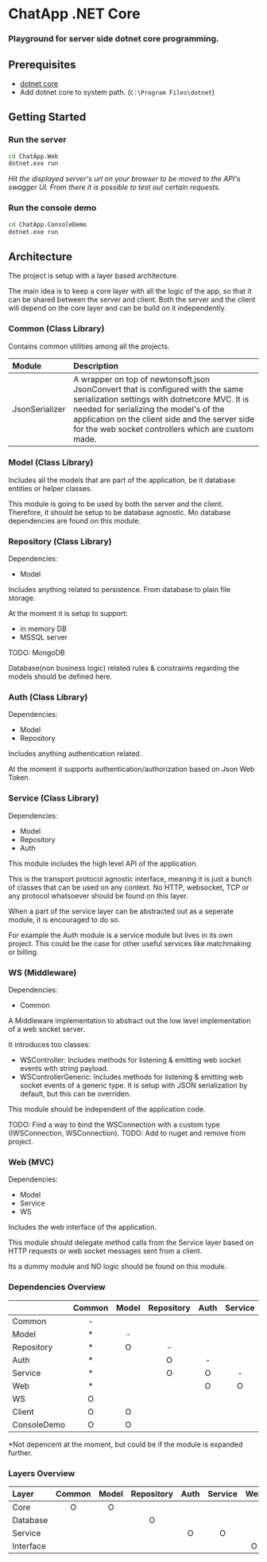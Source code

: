 # ChatApp .NET Core

### Playground for server side dotnet core programming.

## Prerequisites

- [dotnet core](https://www.microsoft.com/net/core)
- Add dotnet core to system path. (```C:\Program Files\dotnet```) 

## Getting Started

### Run the server

```sh 
cd ChatApp.Web
dotnet.exe run
```

*Hit the displayed server's url on your browser to be moved to the API's swagger UI.
From there it is possible to test out certain requests.*

### Run the console demo

```sh 
cd ChatApp.ConsoleDemo
dotnet.exe run
```

## Architecture

The project is setup with a layer based architecture.

The main idea is to keep a core layer with all the logic of the app, so that it can be shared between the server and client. Both the server and the client will depend on the core layer and can be build on it independently.

### Common (Class Library)

Contains common utilities among all the projects.

| Module | Description |
|:-------|:------------|
| JsonSerializer | A wrapper on top of newtonsoft.json JsonConvert that is configured with the same serialization settings with dotnetcore MVC. It is needed for serializing the model's of the application on the client side and the server side for the web socket controllers which are custom made. |

### Model (Class Library)

Includes all the models that are part of the application, be it database entities or helper classes. 

This module is going to be used by both the server and the client. Therefore, it should be setup to be database agnostic. Mo database dependencies are found on this module.

### Repository (Class Library)

Dependencies:
- Model

Includes anything related to persistence. From database to plain file storage.

At the moment it is setup to support:
- in memory DB
- MSSQL server

TODO: MongoDB

Database(non business logic) related rules & constraints regarding the models should be defined here.

### Auth (Class Library)

Dependencies:
- Model
- Repository

Includes anything authentication related.

At the moment it supports authentication/authorization based on Json Web Token.

### Service (Class Library)

Dependencies:
- Model
- Repository
- Auth

This module includes the high level API of the application.

This is the transport protocol agnostic interface, meaning it is just a bunch of classes that can be used on any context. No HTTP, websocket, TCP or any protocol whatsoever should be found on this layer.

When a part of the service layer can be abstracted out as a seperate module, it is encouraged to do so. 

For example the Auth module is a service module but lives in its own project. This could be the case for other useful services like matchmaking or billing.

### WS (Middleware)

Dependencies:
- Common

A Middleware implementation to abstract out the low level implementation of a web socket server.

It introduces too classes:
- WSController: Includes methods for listening & emitting web socket events with string payload.
- WSControllerGeneric: Includes methods for listening & emitting web socket events of a generic type. It is setup with JSON serialization by default, but this can be overriden.

This module should be independent of the application code.

TODO: Find a way to bind the WSConnection with a custom type (IWSConnection, WSConnection<T>).
TODO: Add to nuget and remove from project.

### Web (MVC)

Dependencies:
- Model
- Service
- WS

Includes the web interface of the application.

This module should delegate method calls from the Service layer based on HTTP requests or web socket messages sent from a client.

Its a dummy module and NO logic should be found on this module.

### Dependencies Overview

|            | Common | Model | Repository | Auth | Service | Web | WS | Client | ConsoleDemo |
|:-----------|:------:|:-----:|:----------:|:----:|:-------:|:---:|:--:|:------:|:-----------:|
| Common     |   -    |       |            |      |         |     |    |        |             |
| Model      |   *    |   -   |            |      |         |     |    |        |             |
| Repository |   *    |   O   |     -      |      |         |     |    |        |             |
| Auth       |   *    |       |     O      |  -   |         |     |    |        |             |
| Service    |   *    |       |     O      |  O   |    -    |     |    |        |             |
| Web        |   *    |       |            |  O   |    O    |  -  | O  |        |             |
| WS         |   O    |       |            |      |         |     | -  |        |             |
| Client     |   O    |   O   |            |      |         |     |    |   -    |             |
| ConsoleDemo|   O    |   O   |            |      |         |     |    |   O    |     -       |

*Not depencent at the moment, but could be if the module is expanded further.

### Layers Overview

|   Layer    | Common | Model  | Repository | Auth | Service | Web |
|:-----------|:------:|:------:|:----------:|:----:|:-------:|:---:|
| Core       |   O    |   O    |            |      |         |     |
| Database   |        |        |     O      |      |         |     |
| Service    |        |        |            |  O   |   O     |     |
| Interface  |        |        |            |      |         |  O  |
